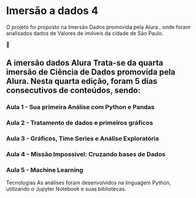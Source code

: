 # Imersão a dados 4
O projeto foi proposto na Imersão Dados promovida pela Alura , onde foram analisados dados de Valores de imóveis da cidade de São Paulo.

🎲
## A imersão dados Alura Trata-se da quarta imersão de Ciência de Dados promovida pela Alura. Nesta quarta edição, foram 5 dias consecutivos de conteúdos, sendo:

### Aula 1 - Sua primeira Análise com Python e Pandas
### Aula 2 - Tratamento de dados e primeiros gráficos
### Aula 3 - Gráficos, Time Series e Análise Exploratória
### Aula 4 - Missão Impossivel: Cruzando bases de Dados
### Aula 5 - Machine Learning


Tecnologias As análises foram desenvolvidos na linguagem Python, utilizando o Jupyter Notebook e suas bibliotecas.
